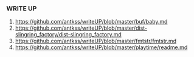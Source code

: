 ### WRITE UP
1. https://github.com/antkss/writeUP/blob/master/buf/baby.md
2. https://github.com/antkss/writeUP/blob/master/dist-slingring_factory/dist-slingring_factory.md
3. https://github.com/antkss/writeUP/blob/master/fmtstr/fmtstr.md
4. https://github.com/antkss/writeUP/blob/master/playtime/readme.md
